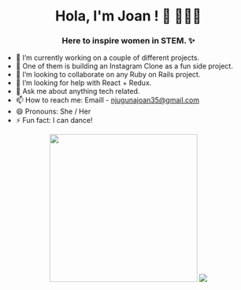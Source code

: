 <h1 align="center"> Hola, I'm Joan ! 👋 👩🏻‍💻 </h1>

<h3 align="center"> Here to inspire women in STEM. ✨</h3> 

- 🔭 I’m currently working on a couple of different projects.
- 🌱 One of them is building an Instagram Clone as a fun side project.
- 👯 I’m looking to collaborate on any Ruby on Rails project.
- 🤔 I’m looking for help with React + Redux.
- 💬 Ask me about anything tech related.
- 📫 How to reach me: Emaill - [njugunajoan35@gmail.com](mailto:njugunajoan35@gmail.com)
- 😄 Pronouns: She / Her
- ⚡ Fun fact: I can dance!

<p align="center"> 
  <img width="300" height="300" src="https://github.com/joancodes/joancodes/blob/main/my-octocat.png?raw=true"></a>
  <img src="https://github-readme-stats.vercel.app/api/top-langs/?username=joancodes&count_private=true&theme=tokyonight&line_height=52">
</p>
